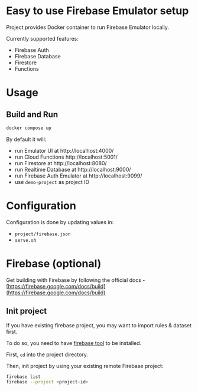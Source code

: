 # Easy to use Firebase Emulator setup

Project provides Docker container to run Firebase Emulator locally.

Currently supported features:
* Firebase Auth
* Firebase Database
* Firestore
* Functions

# Usage

## Build and Run

```bash
docker compose up
```

By default it will:
* run Emulator UI at http://localhost:4000/
* run Cloud Functions http://localhost:5001/
* run Firestore at http://localhost:8080/
* run Realtime Database at http://localhost:9000/
* run Firebase Auth Emulator at http://localhost:9099/
* use `demo-project` as project ID

# Configuration

Configuration is done by updating values in:
* `project/firebase.json`
* `serve.sh`

# Firebase (optional)

Get building with Firebase by following the official docs - [https://firebase.google.com/docs/build](https://firebase.google.com/docs/build)

## Init project

If you have existing firebase project, you may want to import rules & dataset
first.

To do so, you need to have [firebase tool][1] to be installed.

First, `cd` into the project directory.

Then, init project by using your existing remote Firebase project:

```bash
firebase list
firebase --project <project-id>
```

[1]: https://github.com/firebase/firebase-tools
